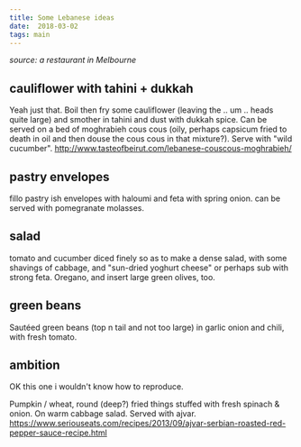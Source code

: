 ```yaml
---
title: Some Lebanese ideas
date:  2018-03-02
tags: main
---
```

*source: a restaurant in Melbourne*

## cauliflower with tahini + dukkah

Yeah just that.  Boil then fry some cauliflower (leaving the .. um
.. heads quite large) and smother in tahini and dust with dukkah
spice.  Can be served on a bed of moghrabieh cous cous (oily, perhaps capsicum
fried to death in oil and then douse the cous cous in that mixture?).
Serve with "wild cucumber". http://www.tasteofbeirut.com/lebanese-couscous-moghrabieh/

## pastry envelopes

fillo pastry ish envelopes with haloumi and feta with spring onion.
can be served with pomegranate molasses.

## salad

tomato and cucumber diced finely so as to make a dense salad, with
some shavings of cabbage, and "sun-dried yoghurt cheese" or perhaps
sub with strong feta.  Oregano, and insert large green olives, too.

## green beans

Sautéed green beans (top n tail and not too large) in garlic onion and
chili, with fresh tomato.

## ambition

OK this one i wouldn't know how to reproduce.

Pumpkin / wheat, round (deep?) fried things stuffed with fresh spinach
& onion.  On warm cabbage salad.  Served with ajvar.
https://www.seriouseats.com/recipes/2013/09/ajvar-serbian-roasted-red-pepper-sauce-recipe.html
